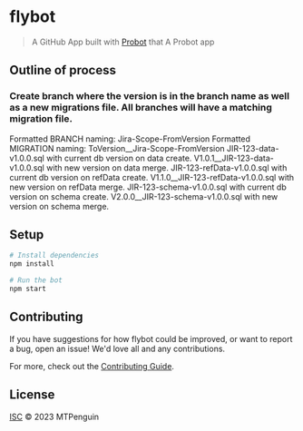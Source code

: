 # flybot

> A GitHub App built with [Probot](https://github.com/probot/probot) that A Probot app

## Outline of process
### Create branch where the version is in the branch name as well as a new migrations file.  All branches will have a matching migration file.
Formatted BRANCH naming:   Jira-Scope-FromVersion
Formatted MIGRATION naming:   ToVersion__Jira-Scope-FromVersion
  JIR-123-data-v1.0.0.sql with current db version on data create.
  V1.0.1__JIR-123-data-v1.0.0.sql with new version on data merge.
  JIR-123-refData-v1.0.0.sql with current db version on refData create.
  V1.1.0__JIR-123-refData-v1.0.0.sql with new version on refData merge.
  JIR-123-schema-v1.0.0.sql with current db version on schema create.
  V2.0.0__JIR-123-schema-v1.0.0.sql with new version on schema merge.

## Setup

```sh
# Install dependencies
npm install

# Run the bot
npm start
```

## Contributing

If you have suggestions for how flybot could be improved, or want to report a bug, open an issue! We'd love all and any contributions.

For more, check out the [Contributing Guide](CONTRIBUTING.md).

## License

[ISC](LICENSE) © 2023 MTPenguin
